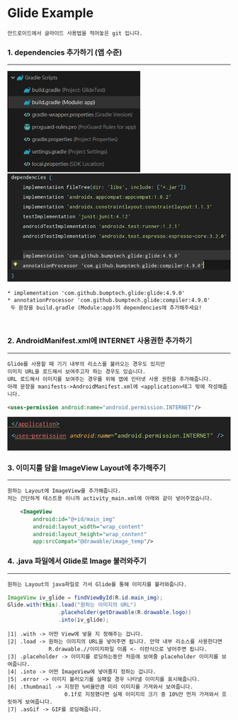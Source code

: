 # Glide Example

	안드로이드에서 글라이드 사용법을 적어놓은 git 입니다.

### 1. dependencies 추가하기 (앱 수준)
*****
<img src="markdown/img/img_gradle_pick.PNG" width="300" />
<img src="markdown/img/img_gradle_add_implementation.PNG" width="550" />



    * implementation 'com.github.bumptech.glide:glide:4.9.0'
    * annotationProcessor 'com.github.bumptech.glide:compiler:4.9.0'
     두 문장을 build.gradle (Module:app)의 dependencies에 추가해주세요!
</br>

### 2. AndroidManifest.xml에 INTERNET 사용권한 추가하기

*****

	Glide를 사용할 때 기기 내부의 리소스를 불러오는 경우도 있지만
	이미지 URL을 로드해서 보여주고자 하는 경우도 있습니다. 
	URL 로드해서 이미지를 보여주는 경우를 위해 앱에 인터넷 사용 권한을 추가해줍니다.
	아래 문장을 manifests->AndroidManifest.xml에 <application>태그 밖에 작성해줍니다.
	
~~~xml
<uses-permission android:name="android.permission.INTERNET"/>
~~~

<img src="markdown/img/img_manifest_add.PNG"/>


</br>

### 3. 이미지를 담을 ImageView Layout에 추가해주기

*****

	원하는 Layout에 ImageView를 추가해줍니다.
	저는 간단하게 테스트용 이니까 activity_main.xml에 아래와 같이 넣어주었습니다.
~~~xml
	<ImageView
    	android:id="@+id/main_img"
    	android:layout_width="wrap_content"
        android:layout_height="wrap_content"
        app:srcCompat="@drawable/image_temp"/>
~~~


### 4. .java 파일에서 Glide로 Image 불러와주기

*****

	원하는 Layout의 java파일로 가서 Glide를 통해 이미지를 불러와줍니다.

~~~java
ImageView iv_glide = findViewById(R.id.main_img);
Glide.with(this).load("원하는 이미지의 URL")
                .placeholder(getDrawable(R.drawable.logo))
                .into(iv_glide);
~~~

	|1| .with -> 어떤 View에 넣을 지 정해주는 겁니다.
	|2| .load -> 원하는 이미지의 URL을 넣어주면 됩니다. 만약 내부 리소스를 사용한다면
				 R.drawable.//이미지파일 이름 <- 이런식으로 넣어주면 됩니다.
	|3| .placeholder -> 이미지를 로딩하는동안 처음에 보여줄 placeholder 이미지를 보여줍니다.
	|4| .into -> 어떤 ImageView에 넣어줄지 정하는 겁니다.
	|5| .error -> 이미지 불러오기를 실패할 경우 나타낼 이미지를 표시해줍니다.
	|6| .thumbnail -> 지정한 %비율만큼 미리 이미지를 가져와서 보여줍니다.
					  0.1f로 지정했다면 실제 이미지의 크기 중 10%만 먼저 가져와서 흐릿하게 보여줍니다.
	|7| .asGif -> GIF를 로딩해줍니다.
